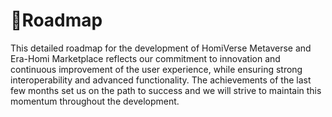 # 🌱Roadmap

This detailed roadmap for the development of HomiVerse Metaverse and Era-Homi Marketplace reflects our commitment to innovation and continuous improvement of the user experience, while ensuring strong interoperability and advanced functionality. The achievements of the last few months set us on the path to success and we will strive to maintain this momentum throughout the development.



